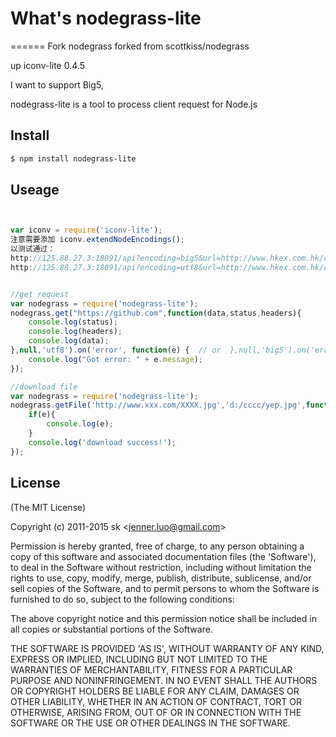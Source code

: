 # What's nodegrass-lite

======
 Fork nodegrass forked from scottkiss/nodegrass
 
 up iconv-lite 0.4.5
 
 I want to support Big5,

 nodegrass-lite is a tool to process client request for Node.js
  
## Install
```bash
$ npm install nodegrass-lite
```

  
## Useage
```js


var iconv = require('iconv-lite'); 
注意需要添加 iconv.extendNodeEncodings(); 
以测试通过：
http://125.88.27.3:18091/api?encoding=big5&url=http://www.hkex.com.hk/chi/csm/script/tc_QuotaUsage.js?Token=70556 
http://125.88.27.3:18091/api?encoding=utf8&url=http://www.hkex.com.hk/chi/csm/script/tc_QuotaUsage.js?Token=70556


//get request
var nodegrass = require('nodegrass-lite');
nodegrass.get("https://github.com",function(data,status,headers){
	console.log(status);
	console.log(headers);
	console.log(data);
},null,'utf8').on('error', function(e) {  // or  },null,'big5').on('error', function(e) {
    console.log("Got error: " + e.message);
});

//download file
var nodegrass = require('nodegrass-lite');
nodegrass.getFile('http://www.xxx.com/XXXX.jpg','d:/cccc/yep.jpg',function(e){
	if(e){
		console.log(e);
	}
	console.log('download success!');
});

```
## License

(The MIT License)

Copyright (c) 2011-2015 sk &lt;jenner.luo@gmail.com&gt;

Permission is hereby granted, free of charge, to any person obtaining
a copy of this software and associated documentation files (the
'Software'), to deal in the Software without restriction, including
without limitation the rights to use, copy, modify, merge, publish,
distribute, sublicense, and/or sell copies of the Software, and to
permit persons to whom the Software is furnished to do so, subject to
the following conditions:

The above copyright notice and this permission notice shall be
included in all copies or substantial portions of the Software.

THE SOFTWARE IS PROVIDED 'AS IS', WITHOUT WARRANTY OF ANY KIND,
EXPRESS OR IMPLIED, INCLUDING BUT NOT LIMITED TO THE WARRANTIES OF
MERCHANTABILITY, FITNESS FOR A PARTICULAR PURPOSE AND NONINFRINGEMENT.
IN NO EVENT SHALL THE AUTHORS OR COPYRIGHT HOLDERS BE LIABLE FOR ANY
CLAIM, DAMAGES OR OTHER LIABILITY, WHETHER IN AN ACTION OF CONTRACT,
TORT OR OTHERWISE, ARISING FROM, OUT OF OR IN CONNECTION WITH THE
SOFTWARE OR THE USE OR OTHER DEALINGS IN THE SOFTWARE.
  
